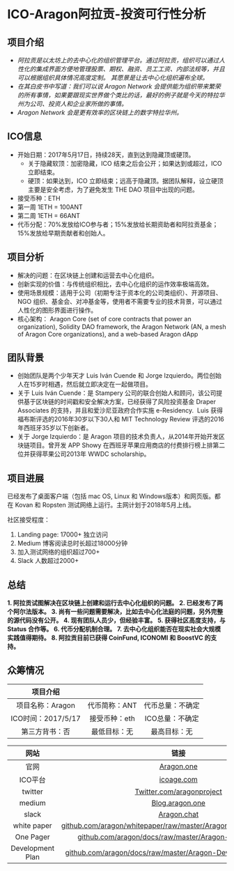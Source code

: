 ICO-Aragon阿拉贡-投资可行性分析
=====

项目介绍
----
* *阿拉贡是以太坊上的去中心化的组织管理平台。通过阿拉贡，组织可以通过人性化的集成界面方便地管理股票、期权、融资、员工工资、内部法规等，并且可以根据组织具体情况高度定制。 其愿景是让去中心化组织遍布全球。*
* *在其白皮书中写道：我们可以说 Aragon Network 会提供能为组织带来繁荣的所有事情，如果要跟现实世界做个类比的话，最好的例子就是今天的特拉华州为公司、投资人和企业家所做的事情。*
* *Aragon Network 会是更有效率的区块链上的数字特拉华州。*

ICO信息
-----
* 开始日期：2017年5月17日，持续28天，直到达到隐藏顶或硬顶。
  * 关于隐藏软顶：加密隐藏，ICO 结束之后会公开；如果达到或超过，ICO立即结束。
  * 硬顶：如果达到，ICO 立即结束；远高于隐藏顶。据团队解释，设立硬顶主要是安全考虑，为了避免发生 THE DAO 项目中出现的问题。
* 接受币种：ETH
 * 第一周 1ETH = 100ANT
 * 第二周 1ETH = 66ANT
* 代币分配：70%发放给ICO参与者；15%发放给长期资助者和阿拉贡基金；15%发放给早期贡献者和创始人。

项目分析
-----
* 解决的问题：在区块链上创建和运营去中心化组织。
* 创新实现的价值：与传统组织相比，去中心化组织的运作效率极端高效。
* 使用场景规模：适用于公司（初期专注于资本化的公司类组织）、开源项目、NGO 组织、基金会、对冲基金等，使用者不需要专业的技术背景，可以通过人性化的图形界面进行操作。
* 核心架构： Aragon Core (set of core contracts that power an organization), Solidity DAO framework, the Aragon Network (AN, a mesh of Aragon Core organizations), and a web-based Aragon dApp

团队背景
-----
* 创始团队是两个少年天才 Luis Iván Cuende 和 Jorge Izquierdo。两位创始人在15岁时相遇，然后就立即决定在一起做项目。
* 关于 Luis Iván Cuende：是 Stampery 公司的联合创始人和顾问，该公司提供基于区块链的时间戳和安全解决方案，已经获得了风险投资基金 Draper Associates 的支持，并且和爱沙尼亚政府合作实施 e-Residency.  Luis 获得福布斯评选的2016年30岁以下30人和 MIT Technology Review 评选的2016年西班牙35岁以下创新者。
* 关于 Jorge Izquierdo：是 Aragon 项目的技术负责人，从2014年开始开发区块链项目。曾开发 APP Showy 在西班牙苹果应用商店的付费排行榜上排第二位并获得苹果公司2013年 WWDC scholarship。

项目进展
-----
已经发布了桌面客户端（包括 mac OS, Linux 和 Windows版本）和网页版。都在 Kovan 和 Ropsten 测试网络上运行。主网计划于2018年5月上线。

社区接受程度：
1. Landing page: 17000+ 独立访问
2. Medium 博客阅读总时长超过18000分钟
3. 加入测试网络的组织超过700+
4. Slack 人数超过2000+
    
总结
----
**1. 阿拉贡试图解决在区块链上创建和运行去中心化组织的问题。
2. 已经发布了两个阿尔法版本。
3. 尚有一些问题需要解决，比如去中心化法庭的问题，另外完整的源代码没有公开。
4. 现有团队人员少，但经验丰富。
5. 获得社区高度支持，与 Status 合作等。
6. 代币分配机制合理。
7. 去中心化组织能否在现实社会大规模实践值得期待。
8. 阿拉贡目前已获得 CoinFund, ICONOMI 和 BoostVC 的支持。**

众筹情况
----
|项目介绍|||
|:----:|:------:|:----:|
|项目名称：Aragon|代币简称：ANT|代币总量：不确定|
|ICO时间：2017/5/17|接受币种：eth|ICO总量：不确定|
|第三方背书：否|最低目标：无|最高目标：无|


|网站|链接|
|:----:|:------:|
|官网|[Aragon.one](Aragon.one)|
|ICO平台|[icoage.com](icoage.com)|
|twitter|[Twitter.com/aragonproject](Twitter.com/aragonproject)|
|medium|[Blog.aragon.one](Blog.aragon.one)|
|slack|[Aragon.chat](Aragon.chat)|
|white paper|[github.com/aragon/whitepaper/raw/master/Aragon%20Whitepaper.pdf](github.com/aragon/whitepaper/raw/master/Aragon%20Whitepaper.pdf)|
|One Pager|[github.com/aragon/docs/raw/master/Aragon-One-Pager.pdf](github.com/aragon/docs/raw/master/Aragon-One-Pager.pdf)|
|Development Plan|[github.com/aragon/docs/raw/master/Aragon-Development-Plan.pdf](github.com/aragon/docs/raw/master/Aragon-Development-Plan.pdf)|





